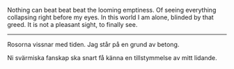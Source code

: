 Nothing can beat beat beat the looming emptiness.
Of seeing everything collapsing right before my eyes.
In this world I am alone, blinded by that greed.
It is not a pleasant sight, to finally see.

---

Rosorna vissnar med tiden.
Jag står på en grund av betong.

Ni svärmiska fanskap ska snart få känna en tillstymmelse av mitt lidande.